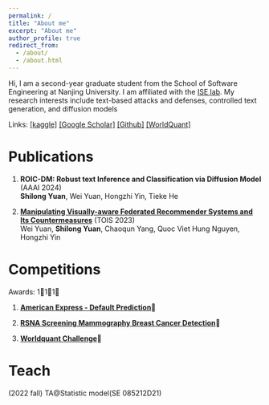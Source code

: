```yaml
---
permalink: /
title: "About me"
excerpt: "About me"
author_profile: true
redirect_from: 
  - /about/
  - /about.html
---
```


Hi, I am a second-year graduate student from the School of Software Engineering at Nanjing University.
I am affiliated with the [ISE lab](http://www.iselab.cn).
My research interests include text-based attacks and defenses, controlled text generation, and diffusion models

Links: 
[[kaggle]](https://www.kaggle.com/herbertlrosbo)
[[Google Scholar]](https://scholar.google.com/citations?hl=zh-CN&user=SknCVo0AAAAJ&view_op=list_works&gmla=AP6z3OZbFBYU-mRwOZvr4pjIrG-x3bbTs8W-5pX5IC48OFAeY4T-4QSbgsddgimFgraRHF7LqdGvKPHEKRSiH8gRIYuoMY78wZnR5C6jxVk)
[[Github]](https://github.com/ShilongYuan)
[[WorldQuant]](shilongyuan.github.io/images/worldquant.png )


Publications 
======
1. **ROIC-DM: Robust text Inference and Classification via Diffusion Model** (AAAI 2024)  
**Shilong Yuan**, Wei Yuan, Hongzhi Yin, Tieke He
   
2. [**Manipulating Visually-aware Federated Recommender Systems and Its Countermeasures**](https://arxiv.org/abs/2305.08183) (TOIS 2023)  
Wei Yuan, **Shilong Yuan**, Chaoqun Yang, Quoc Viet Hung Nguyen, Hongzhi Yin

Competitions
======
Awards: 1🏅️1🥈1🥉



1. [**American Express - Default Prediction**](https://www.kaggle.com/competitions/amex-default-prediction)🥈

2. [**RSNA Screening Mammography Breast Cancer Detection**](https://www.kaggle.com/competitions/rsna-breast-cancer-detection)🥉

3. [**Worldquant Challenge**](https://platform.worldquantbrain.com/)🏅️

Teach
=====
(2022 fall) TA@Statistic model(SE 085212D21)

